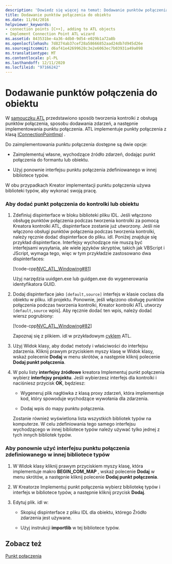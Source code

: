 ```yaml
---
description: 'Dowiedz się więcej na temat: Dodawanie punktów połączenia do obiektu'
title: Dodawanie punktów połączenia do obiektu
ms.date: 11/04/2016
helpviewer_keywords:
- connection points [C++], adding to ATL objects
- Implement Connection Point ATL wizard
ms.assetid: 843531be-4a36-4db0-9d54-e029b1a72a8b
ms.openlocfilehash: 7d8274ab37cef28a58666852aad24db7d945d26e
ms.sourcegitcommit: d6af41e42699628c3e2e6063ec7b03931a49a098
ms.translationtype: MT
ms.contentlocale: pl-PL
ms.lasthandoff: 12/11/2020
ms.locfileid: "97166242"
---
```

# <a name="adding-connection-points-to-an-object"></a>Dodawanie punktów połączenia do obiektu

W [samouczku ATL](../atl/active-template-library-atl-tutorial.md) przedstawiono sposób tworzenia kontrolki z obsługą punktów połączenia, sposobu dodawania zdarzeń, a następnie implementowania punktu połączenia. ATL implementuje punkty połączenia z klasą [IConnectionPointImpl](../atl/reference/iconnectionpointimpl-class.md) .

Do zaimplementowania punktu połączenia dostępne są dwie opcje:

- Zaimplementuj własne, wychodzące źródło zdarzeń, dodając punkt połączenia do formantu lub obiektu.

- Użyj ponownie interfejsu punktu połączenia zdefiniowanego w innej bibliotece typów.

W obu przypadkach Kreator implementacji punktu połączenia używa biblioteki typów, aby wykonać swoją pracę.

### <a name="to-add-a-connection-point-to-a-control-or-object"></a>Aby dodać punkt połączenia do kontrolki lub obiektu

1. Zdefiniuj dispinterface w bloku biblioteki pliku IDL. Jeśli włączono obsługę punktów połączenia podczas tworzenia kontrolki za pomocą Kreatora kontrolki ATL, dispinterface zostanie już utworzony. Jeśli nie włączono obsługi punktów połączenia podczas tworzenia kontrolki, należy ręcznie dodać dispinterface do pliku. idl. Poniżej znajduje się przykład dispinterface. Interfejsy wychodzące nie muszą być interfejsami wysyłania, ale wiele języków skryptów, takich jak VBScript i JScript, wymaga tego, więc w tym przykładzie zastosowano dwa dispinterfaces:

   [!code-cpp[NVC_ATL_Windowing#81](../atl/codesnippet/cpp/adding-connection-points-to-an-object_1.idl)]

   Użyj narzędzia uuidgen.exe lub guidgen.exe do wygenerowania identyfikatora GUID.

2. Dodaj dispinterface jako `[default,source]` interfejs w klasie coclass dla obiektu w pliku. idl projektu. Ponownie, jeśli włączono obsługę punktów połączenia podczas tworzenia kontrolki, Kreator kontrolki ATL utworzy `[default,source` wpis]. Aby ręcznie dodać ten wpis, należy dodać wiersz pogrubiony:

   [!code-cpp[NVC_ATL_Windowing#82](../atl/codesnippet/cpp/adding-connection-points-to-an-object_2.idl)]

   Zapoznaj się z plikiem. idl w przykładowym [cyklem](../overview/visual-cpp-samples.md) ATL.

3. Użyj Widok klasy, aby dodać metody i właściwości do interfejsu zdarzenia. Kliknij prawym przyciskiem myszy klasę w Widok klasy, wskaż polecenie **Dodaj** w menu skrótów, a następnie kliknij polecenie **Dodaj punkt połączenia**.

4. W polu listy **interfejsy źródłowe** kreatora Implementuj punkt połączenia wybierz **interfejsy projektu**. Jeśli wybierzesz interfejs dla kontrolki i naciśniesz przycisk **OK**, będziesz:

   - Wygeneruj plik nagłówka z klasą proxy zdarzeń, która implementuje kod, który spowoduje wychodzące wywołania dla zdarzenia.

   - Dodaj wpis do mapy punktu połączenia.

   Zostanie również wyświetlona lista wszystkich bibliotek typów na komputerze. W celu zdefiniowania tego samego interfejsu wychodzącego w innej bibliotece typów należy używać tylko jednej z tych innych bibliotek typów.

### <a name="to-reuse-a-connection-point-interface-defined-in-another-type-library"></a>Aby ponownie użyć interfejsu punktu połączenia zdefiniowanego w innej bibliotece typów

1. W Widok klasy kliknij prawym przyciskiem myszy klasę, która implementuje makro **BEGIN_COM_MAP** , wskaż polecenie **Dodaj** w menu skrótów, a następnie kliknij polecenie **Dodaj punkt połączenia**.

2. W Kreatorze Implementuj punkt połączenia wybierz bibliotekę typów i interfejs w bibliotece typów, a następnie kliknij przycisk **Dodaj**.

3. Edytuj plik. idl w:

   - Skopiuj dispinterface z pliku IDL dla obiektu, którego Źródło zdarzenia jest używane.

   - Użyj instrukcji **importlib** w tej bibliotece typów.

## <a name="see-also"></a>Zobacz też

[Punkt połączenia](../atl/atl-connection-points.md)
